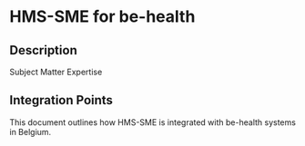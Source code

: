 # HMS-SME for be-health

## Description

Subject Matter Expertise

## Integration Points

This document outlines how HMS-SME is integrated with be-health systems in Belgium.
